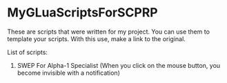 # MyGLuaScriptsForSCPRP 
These are scripts that were written for my project. You can use them to template your scripts. With this use, make a link to the original.

List of scripts:
1) SWEP For Alpha-1 Specialist (When you click on the mouse button, you become invisible with a notification)
